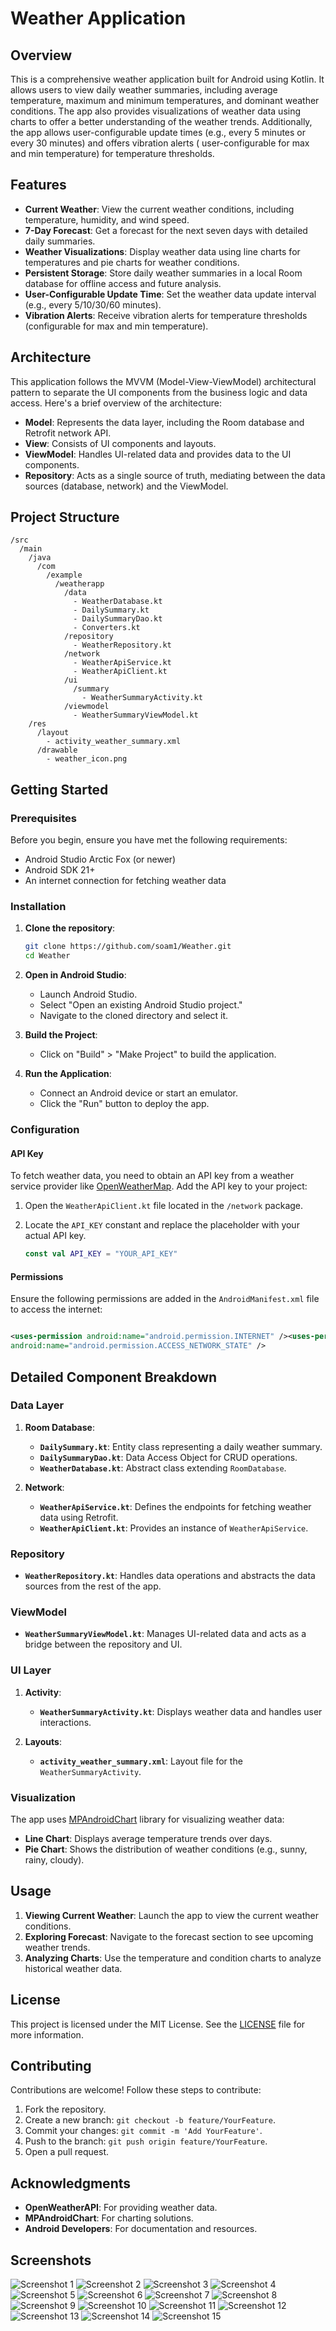 # Weather Application

## Overview

This is a comprehensive weather application built for Android using Kotlin. It allows users to view
daily weather summaries, including average temperature, maximum and minimum temperatures, and
dominant weather conditions. The app also provides visualizations of weather data using charts to
offer a better understanding of the weather trends. Additionally, the app allows user-configurable
update times (e.g., every 5 minutes or every 30 minutes) and offers vibration alerts (
user-configurable for max and min temperature) for temperature thresholds.

## Features

- **Current Weather**: View the current weather conditions, including temperature, humidity, and
  wind speed.
- **7-Day Forecast**: Get a forecast for the next seven days with detailed daily summaries.
- **Weather Visualizations**: Display weather data using line charts for temperatures and pie charts
  for weather conditions.
- **Persistent Storage**: Store daily weather summaries in a local Room database for offline access
  and future analysis.
- **User-Configurable Update Time**: Set the weather data update interval (e.g., every 5/10/30/60
  minutes).
- **Vibration Alerts**: Receive vibration alerts for temperature thresholds (configurable for max
  and min temperature).

## Architecture

This application follows the MVVM (Model-View-ViewModel) architectural pattern to separate the UI
components from the business logic and data access. Here's a brief overview of the architecture:

- **Model**: Represents the data layer, including the Room database and Retrofit network API.
- **View**: Consists of UI components and layouts.
- **ViewModel**: Handles UI-related data and provides data to the UI components.
- **Repository**: Acts as a single source of truth, mediating between the data sources (database,
  network) and the ViewModel.

## Project Structure

```
/src
  /main
    /java
      /com
        /example
          /weatherapp
            /data
              - WeatherDatabase.kt
              - DailySummary.kt
              - DailySummaryDao.kt
              - Converters.kt
            /repository
              - WeatherRepository.kt
            /network
              - WeatherApiService.kt
              - WeatherApiClient.kt
            /ui
              /summary
                - WeatherSummaryActivity.kt
            /viewmodel
              - WeatherSummaryViewModel.kt
    /res
      /layout
        - activity_weather_summary.xml
      /drawable
        - weather_icon.png
```

## Getting Started

### Prerequisites

Before you begin, ensure you have met the following requirements:

- Android Studio Arctic Fox (or newer)
- Android SDK 21+
- An internet connection for fetching weather data

### Installation

1. **Clone the repository**:

   ```bash
   git clone https://github.com/soam1/Weather.git
   cd Weather
   ```

2. **Open in Android Studio**:

    - Launch Android Studio.
    - Select "Open an existing Android Studio project."
    - Navigate to the cloned directory and select it.

3. **Build the Project**:

    - Click on "Build" > "Make Project" to build the application.

4. **Run the Application**:

    - Connect an Android device or start an emulator.
    - Click the "Run" button to deploy the app.

### Configuration

#### API Key

To fetch weather data, you need to obtain an API key from a weather service provider
like [OpenWeatherMap](https://openweathermap.org/). Add the API key to your project:

1. Open the `WeatherApiClient.kt` file located in the `/network` package.
2. Locate the `API_KEY` constant and replace the placeholder with your actual API key.

   ```kotlin
   const val API_KEY = "YOUR_API_KEY"
   ```

#### Permissions

Ensure the following permissions are added in the `AndroidManifest.xml` file to access the internet:

```xml

<uses-permission android:name="android.permission.INTERNET" /><uses-permission
android:name="android.permission.ACCESS_NETWORK_STATE" />
```

## Detailed Component Breakdown

### Data Layer

1. **Room Database**:
    - **`DailySummary.kt`**: Entity class representing a daily weather summary.
    - **`DailySummaryDao.kt`**: Data Access Object for CRUD operations.
    - **`WeatherDatabase.kt`**: Abstract class extending `RoomDatabase`.

2. **Network**:
    - **`WeatherApiService.kt`**: Defines the endpoints for fetching weather data using Retrofit.
    - **`WeatherApiClient.kt`**: Provides an instance of `WeatherApiService`.

### Repository

- **`WeatherRepository.kt`**: Handles data operations and abstracts the data sources from the rest
  of the app.

### ViewModel

- **`WeatherSummaryViewModel.kt`**: Manages UI-related data and acts as a bridge between the
  repository and UI.

### UI Layer

1. **Activity**:
    - **`WeatherSummaryActivity.kt`**: Displays weather data and handles user interactions.

2. **Layouts**:
    - **`activity_weather_summary.xml`**: Layout file for the `WeatherSummaryActivity`.

### Visualization

The app uses [MPAndroidChart](https://github.com/PhilJay/MPAndroidChart) library for visualizing
weather data:

- **Line Chart**: Displays average temperature trends over days.
- **Pie Chart**: Shows the distribution of weather conditions (e.g., sunny, rainy, cloudy).

## Usage

1. **Viewing Current Weather**: Launch the app to view the current weather conditions.
2. **Exploring Forecast**: Navigate to the forecast section to see upcoming weather trends.
3. **Analyzing Charts**: Use the temperature and condition charts to analyze historical weather
   data.

## License

This project is licensed under the MIT License. See the [LICENSE](LICENSE) file for more
information.

## Contributing

Contributions are welcome! Follow these steps to contribute:

1. Fork the repository.
2. Create a new branch: `git checkout -b feature/YourFeature`.
3. Commit your changes: `git commit -m 'Add YourFeature'`.
4. Push to the branch: `git push origin feature/YourFeature`.
5. Open a pull request.

## Acknowledgments

- **OpenWeatherAPI**: For providing weather data.
- **MPAndroidChart**: For charting solutions.
- **Android Developers**: For documentation and resources.

## Screenshots

![Screenshot 1](/screenshots/ss1.jpg)
![Screenshot 2](/screenshots/ss2.jpg)
![Screenshot 3](/screenshots/ss3.jpg)
![Screenshot 4](/screenshots/ss4.jpg)
![Screenshot 5](/screenshots/ss5.jpg)
![Screenshot 6](/screenshots/ss6.jpg)
![Screenshot 7](/screenshots/ss7.jpg)
![Screenshot 8](/screenshots/ss8.jpg)
![Screenshot 9](/screenshots/ss9.jpg)
![Screenshot 10](/screenshots/ss10.jpg)
![Screenshot 11](/screenshots/ss11.jpg)
![Screenshot 12](/screenshots/ss12.jpg)
![Screenshot 13](/screenshots/ss13.jpg)
![Screenshot 14](/screenshots/ss14.jpg)
![Screenshot 15](/screenshots/ss15.png)


